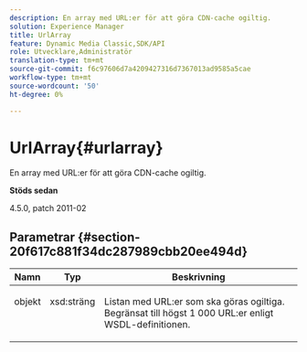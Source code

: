 ```yaml
---
description: En array med URL:er för att göra CDN-cache ogiltig.
solution: Experience Manager
title: UrlArray
feature: Dynamic Media Classic,SDK/API
role: Utvecklare,Administratör
translation-type: tm+mt
source-git-commit: f6c97606d7a4209427316d7367013ad9585a5cae
workflow-type: tm+mt
source-wordcount: '50'
ht-degree: 0%

---
```



# UrlArray{#urlarray}

En array med URL:er för att göra CDN-cache ogiltig.

**Stöds sedan**

4.5.0, patch 2011-02

## Parametrar {#section-20f617c881f34dc287989cbb20ee494d}

<table id="table_A28FC686DFB84198BF6671F953E8F044"> 
 <thead> 
  <tr> 
   <th class="entry"> <b> Namn</b> </th> 
   <th class="entry"> <b> Typ</b> </th> 
   <th class="entry"> <b> Beskrivning</b> </th> 
  </tr> 
 </thead>
 <tbody> 
  <tr valign="top"> 
   <td> <p> <span class="codeph"> <span class="varname"> objekt</span> </span> </p> </td> 
   <td> <p> <span class="codeph"> xsd:sträng</span> </p> </td> 
   <td> <p> Listan med URL:er som ska göras ogiltiga. Begränsat till högst 1 000 URL:er enligt WSDL-definitionen. </p> </td> 
  </tr> 
 </tbody> 
</table>

